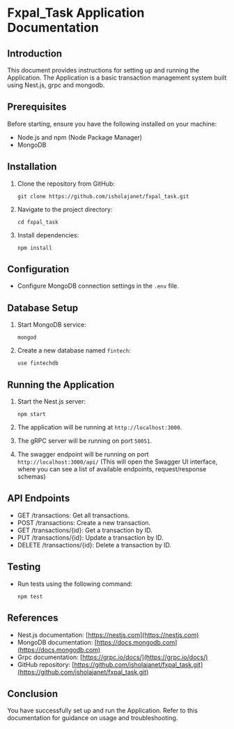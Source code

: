 # Fxpal_Task Application Documentation

## Introduction
This document provides instructions for setting up and running the Application. The Application is a basic transaction management system built using Nest.js, grpc and mongodb.

## Prerequisites
Before starting, ensure you have the following installed on your machine:
- Node.js and npm (Node Package Manager)
- MongoDB

## Installation
1. Clone the repository from GitHub:
   ```
   git clone https://github.com/isholajanet/fxpal_task.git
   ```
2. Navigate to the project directory:
   ```
   cd fxpal_task
   ```
3. Install dependencies:
   ```
   npm install
   ```

## Configuration
- Configure MongoDB connection settings in the `.env` file.


## Database Setup
1. Start MongoDB service:
   ```
   mongod
   ```
2. Create a new database named `fintech`:
   ```
   use fintechdb
   ```

## Running the Application
1. Start the Nest.js server:
   ```
   npm start
   ```

2. The application will be running at `http://localhost:3000`.

3. The gRPC server will be running on port `50051`.

4. The swagger endpoint will be running on port `http://localhost:3000/api/` (This will open the Swagger UI interface, where you can see a list of available endpoints, request/response schemas)

## API Endpoints
- GET /transactions: Get all transactions.
- POST /transactions: Create a new transaction.
- GET /transactions/{id}: Get a transaction by ID.
- PUT /transactions/{id}: Update a transaction by ID.
- DELETE /transactions/{id}: Delete a transaction by ID.

## Testing
- Run tests using the following command:
  ```
  npm test
  ```



## References
- Nest.js documentation: [https://nestjs.com](https://nestjs.com)
- MongoDB documentation: [https://docs.mongodb.com](https://docs.mongodb.com)
- Grpc documentation: [https://grpc.io/docs/](https://grpc.io/docs/)
- GitHub repository: [https://github.com/isholajanet/fxpal_task.git](https://github.com/isholajanet/fxpal_task.git)

## Conclusion
You have successfully set up and run the Application. Refer to this documentation for guidance on usage and troubleshooting.
